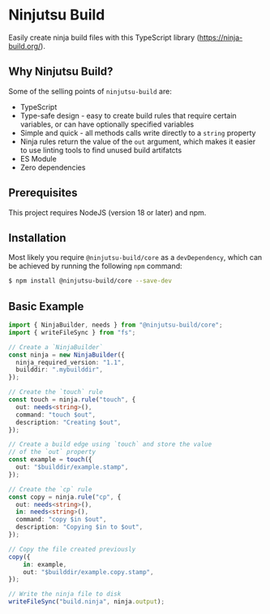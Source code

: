 # Ninjutsu Build

Easily create ninja build files with this TypeScript library (https://ninja-build.org/).

## Why Ninjutsu Build?

Some of the selling points of `ninjutsu-build` are:

  * TypeScript
  * Type-safe design - easy to create build rules that require certain variables, or
    can have optionally specified variables
  * Simple and quick - all methods calls write directly to a `string` property
  * Ninja rules return the value of the `out` argument, which makes it easier to use
    linting tools to find unused build artifatcts
  * ES Module
  * Zero dependencies

## Prerequisites

This project requires NodeJS (version 18 or later) and npm.

## Installation

Most likely you require `@ninjutsu-build/core` as a `devDependency`, which can be
achieved by running the following `npm` command:

```bash
$ npm install @ninjutsu-build/core --save-dev
```

## Basic Example

```ts
import { NinjaBuilder, needs } from "@ninjutsu-build/core";
import { writeFileSync } from "fs";

// Create a `NinjaBuilder`
const ninja = new NinjaBuilder({
  ninja_required_version: "1.1",
  builddir: ".mybuilddir",
});

// Create the `touch` rule
const touch = ninja.rule("touch", {
  out: needs<string>(),
  command: "touch $out",
  description: "Creating $out",
});

// Create a build edge using `touch` and store the value
// of the `out` property
const example = touch({
  out: "$builddir/example.stamp",
});

// Create the `cp` rule
const copy = ninja.rule("cp", {
  out: needs<string>(),
  in: needs<string>(),
  command: "copy $in $out",
  description: "Copying $in to $out",
});

// Copy the file created previously
copy({
    in: example,
    out: "$builddir/example.copy.stamp",
});

// Write the ninja file to disk
writeFileSync("build.ninja", ninja.output);
```
